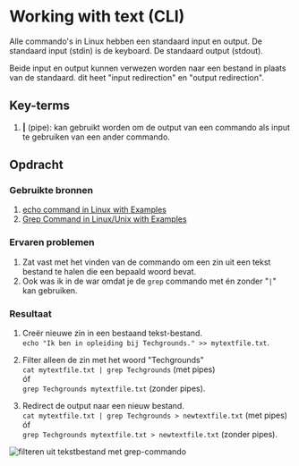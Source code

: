 # Working with text (CLI)
Alle commando's in Linux hebben een standaard input en output. De standaard input (stdin) is de keyboard. De standaard output (stdout).

Beide input en output kunnen verwezen worden naar een bestand in plaats van de standaard. dit heet "input redirection" en "output redirection".

## Key-terms
1. **|** (pipe): kan gebruikt worden om de output van een commando als input te gebruiken van een ander commando.

## Opdracht
### Gebruikte bronnen
1. [echo command in Linux with Examples](https://www.geeksforgeeks.org/echo-command-in-linux-with-examples/)
2. [Grep Command in Linux/Unix with Examples](https://www.javatpoint.com/linux-grep)

### Ervaren problemen
1. Zat vast met het vinden van de commando om een zin uit een tekst bestand te halen die een bepaald woord bevat.
2. Ook was ik in de war omdat je de `grep` commando met én zonder "`|`" kan gebruiken.

### Resultaat
1. Creër nieuwe zin in een bestaand tekst-bestand.<br>
`echo "Ik ben in opleiding bij Techgrounds." >> mytextfile.txt`.

2. Filter alleen de zin met het woord "Techgrounds"<br>
`cat mytextfile.txt | grep Techgrounds` (met pipes)<br>
óf<br> 
`grep Techgrounds mytextfile.txt` (zonder pipes).

3. Redirect de output naar een nieuw bestand.<br>
`cat mytextfile.txt | grep Techgrounds > newtextfile.txt` (met pipes)<br> 
óf<br> 
`grep Techgrounds mytextfile.txt > newtextfile.txt` (zonder pipes).

<img width="" alt="filteren uit tekstbestand met grep-commando" src="https://github.com/techgrounds/techgrounds-JarBanf/blob/main/00_includes/01_Linux/w1_5_working-with-text1.png?raw=true">
<br/><br/><br/>